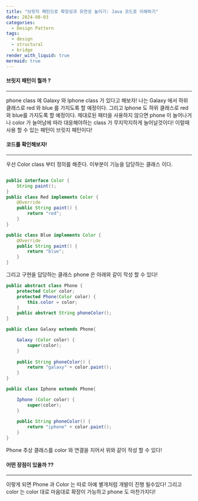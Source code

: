 ```yaml
---
title: "브릿지 패턴으로 확장성과 유연성 높이기: Java 코드로 이해하기"
date: 2024-08-03
categories:
  - Design Pattern
tags:
  - design
  - structural
  - bridge
render_with_liquid: true
mermaid: true
---
```

#### 브릿지 패턴이 뭘까 ?
---
phone class 에 Galaxy 와 Iphone class 가 있다고 해보자! 나는 Galaxy 에서 하위 클래스로 red 와 blue 를 가지도록 할 예정이다. 그리고 Iphone 도 하위 클래스로  red와 blue를 가지도록 할 예정이다. 제대로된 패터을 사용하지 않으면 phone 이 늘어나거나 color 가 늘어남에 따라 대응해야하는 class 가 무지막지하게 늘어날것이다! 이럴때 사용 할 수 있는 패턴이 브릿지 패턴이다!

#### 코드를 확인해보자!
---
우선 Color class 부터 정의를 해준다. 이부분이 기능을 담당하는 클래스 이다.
```java

public interface Color {
    String paint();
}
public class Red implements Color {
	@Override
	public String paint() {        
		return "red";  
	}
}

public class Blue implements Color {
	@Override
	public String paint() {
		return "blue";
	}
}
```

그리고 구현을 답당하는 클래스 phone 은 아래와 같이 작성 할 수 있다!

```java
public abstract class Phone {
    protected Color color;
    protected Phone(Color color) {
        this.color = color;
    }
    public abstract String phoneColor(); 
}

public class Galaxy extends Phone{

    Galaxy (Color color) {
		super(color);
    }
    
    public String phoneColor() {
	    return "galaxy" + color.paint();
    }
}

public class Iphone extends Phone{

    Iphone (Color color) {
		super(color);
    }
    
    public String phoneColor() {
	    return "iphone" + color.paint();
    }
}
```


Phone 추상 클래스를 color 와 연결을 지어서 위와 같이 작성 할 수 있다! 

#### 어떤 장점이 있을까 ??
---

이렇게 되면 Phone 과 Color 는 따로 아예 별개처럼 개발이 진행 될수있다! 그리고 color 는 color 대로 마음대로 확장이 가능하고 phone 도 마찬가지다! 

